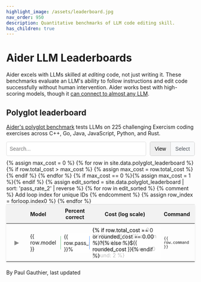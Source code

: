 ```yaml
---
highlight_image: /assets/leaderboard.jpg
nav_order: 950
description: Quantitative benchmarks of LLM code editing skill.
has_children: true
---
```



# Aider LLM Leaderboards

Aider excels with LLMs skilled at *editing* code, not just writing it.
These benchmarks evaluate an LLM's ability to follow instructions and edit code successfully without
human intervention.
Aider works best with high-scoring models, though it [can connect to almost any LLM](/docs/llms.html).


## Polyglot leaderboard

[Aider's polyglot benchmark](https://aider.chat/2024/12/21/polyglot.html#the-polyglot-benchmark) tests LLMs on 225 challenging Exercism coding exercises across C++, Go, Java, JavaScript, Python, and Rust.

<div id="controls-container" style="display: flex; align-items: center; max-width: 800px; margin: 10px auto; gap: 10px;">
  <input type="text" id="editSearchInput" placeholder="Search..." style="flex-grow: 1; padding: 8px; border: 1px solid #ddd; border-radius: 4px;">
  <div id="view-mode-toggle" style="display: inline-flex; border: 1px solid #ccc; border-radius: 4px;">
    <button id="mode-view-btn" class="mode-button active" data-mode="view" style="padding: 8px 12px; border: none; border-radius: 3px 0 0 3px; cursor: pointer; font-size: 14px; line-height: 1.5;">View</button>
    <button id="mode-select-btn" class="mode-button" data-mode="select" style="padding: 8px 12px; border: none; background-color: #f8f9fa; border-radius: 0 3px 3px 0; cursor: pointer; border-left: 1px solid #ccc; font-size: 14px; line-height: 1.5;">Select</button>
  </div>
</div>

<table style="width: 100%; max-width: 800px; margin: auto; border-collapse: collapse; box-shadow: 0 2px 4px rgba(0,0,0,0.1); font-size: 14px;">
  <thead style="background-color: #f2f2f2;">
    <tr>
      <th style="padding: 8px; width: 40px; text-align: center; vertical-align: middle;">
        <input type="checkbox" id="select-all-checkbox" style="display: none; cursor: pointer; vertical-align: middle;">
      </th> <!-- Header checkbox added here -->
      <th style="padding: 8px; text-align: left;">Model</th>
      <th style="padding: 8px; text-align: center;">Percent correct</th>
      <th style="padding: 8px; text-align: center;">Cost (log scale)</th>
      <th style="padding: 8px; text-align: left;">Command</th>
    </tr>
  </thead>
  <tbody>
    {% assign max_cost = 0 %}
    {% for row in site.data.polyglot_leaderboard %}
      {% if row.total_cost > max_cost %}
        {% assign max_cost = row.total_cost %}
      {% endif %}
    {% endfor %}
    {% if max_cost == 0 %}{% assign max_cost = 1 %}{% endif %}
    {% assign edit_sorted = site.data.polyglot_leaderboard | sort: 'pass_rate_2' | reverse %}
    {% for row in edit_sorted %} {% comment %} Add loop index for unique IDs {% endcomment %}
      {% assign row_index = forloop.index0 %}
      <tr id="main-row-{{ row_index }}">
        <td style="padding: 8px; text-align: center; vertical-align: middle;">
          <button class="toggle-details" data-target="details-{{ row_index }}" style="background: none; border: none; cursor: pointer; font-size: 16px; padding: 0; vertical-align: middle;">▶</button>
          <input type="checkbox" class="row-selector" data-row-index="{{ row_index }}" style="display: none; cursor: pointer; vertical-align: middle;">
        </td>
        <td style="padding: 8px;"><span>{{ row.model }}</span></td>
        <td class="bar-cell">
          <div class="bar-viz" style="width: {{ row.pass_rate_2 }}%; background-color: rgba(40, 167, 69, 0.3); border-right: 1px solid rgba(40, 167, 69, 0.5);"></div>
          <span>{{ row.pass_rate_2 }}%</span>
        </td>
        <td class="bar-cell cost-bar-cell">
          {% if row.total_cost > 0 %}
          <div class="bar-viz cost-bar" data-cost="{{ row.total_cost }}" data-max-cost="{{ max_cost }}" style="width: 0%; background-color: rgba(13, 110, 253, 0.3); border-right: 1px solid rgba(13, 110, 253, 0.5);"></div>
          {% endif %}
          {% assign rounded_cost = row.total_cost | times: 1.0 | round: 2 %}
          <span>{% if row.total_cost == 0 or rounded_cost == 0.00 %}?{% else %}${{ rounded_cost }}{% endif %}</span>
        </td>
        <td style="padding: 8px;"><span><code>{{ row.command }}</code></span></td>
      </tr>
      <tr class="details-row" id="details-{{ row_index }}" style="display: none; background-color: #f9f9f9;">
        <td colspan="5" style="padding: 15px; border-bottom: 1px solid #ddd;">
          <ul style="margin: 0; padding-left: 20px; list-style: none; border-bottom: 1px solid #ddd;">
            {% for pair in row %}
              {% if pair[1] != "" and pair[1] != nil %}
                <li><strong>{{ pair[0] | replace: '_', ' ' | capitalize }}:</strong>
                  {% if pair[0] == 'command' %}<code>{{ pair[1] }}</code>{% else %}{{ pair[1] }}{% endif %}
                </li>
              {% endif %}
            {% endfor %}
          </ul>
        </td>
      </tr>
    {% endfor %}
  </tbody>
</table>

<style>
  tr.selected {
    color: #0056b3;
  }
  table {
    table-layout: fixed;
  }
  thead {
    border-top: 1px solid #ddd; /* Add top border to header */
  }
  td, th {
    border: none; /* Remove internal cell borders */
    word-wrap: break-word;
    overflow-wrap: break-word;
  }
  td:nth-child(5) { /* Command column */
    font-size: 12px; /* Keep font size adjustment for command column if desired, or remove */
  }

  /* Hide command column on mobile */
  @media screen and (max-width: 767px) {
    th:nth-child(5), td:nth-child(5) { /* Command column */
      display: none;
    }
  }

  /* --- Control Styles --- */
  #controls-container {
    margin-bottom: 20px; /* Add some space below controls */
  }

  #editSearchInput, #view-mode-select {
    padding: 8px 12px; /* Consistent padding */
    border: 1px solid #ccc; /* Slightly softer border */
    border-radius: 4px;
    font-size: 14px; /* Match table font size */
    height: 38px; /* Match height */
    box-sizing: border-box; /* Include padding/border in height */
  }


  .bar-cell {
    position: relative; /* Positioning context for the bar */
    padding: 8px;
    /* text-align: center; Removed */
    overflow: hidden; /* Prevent bar from overflowing cell boundaries if needed */
  }
  .cost-bar-cell {
    background-image: none; /* Remove default gradient for cost cells */
  }
  .percent-tick, .cost-tick {
    position: absolute;
    top: 50%;
    transform: translateY(10px);
    height: 8px; /* Short tick */
    width: 1px;
    background-color: rgba(170, 170, 170, 0.5); 
    z-index: 2; /* Above the bar but below the text */
  }
  .bar-viz {
    position: absolute;
    left: 0;
    top: 50%; /* Position at the middle of the cell */
    transform: translateY(-50%); /* Center the bar vertically */
    z-index: 1; /* Above background, below ticks and text */
    height: 36px;
    border-radius: 0 2px 2px 0; /* Slightly rounded end corners */
    /* Width and colors are set inline via style attribute */
  }
  .bar-cell span {
     position: absolute; /* Position relative to the cell */
     left: 5px; /* Position slightly inside the left edge */
     top: 50%; /* Center vertically */
     transform: translateY(-50%); /* Adjust vertical centering */
     z-index: 3; /* Ensure text is above everything else */
     background-color: rgba(255, 255, 255, 0.7); /* Semi-transparent white background */
     padding: 0 4px; /* Add padding around the text */
     border-radius: 3px; /* Rounded corners for the text background */
     font-size: 14px; /* Adjust font size for the numbers */
  }
  .toggle-details {
    color: #888; /* Make toggle symbol more subtle */
    transition: color 0.2s; /* Smooth transition on hover */
  }


  /* Style for selected rows */
  tr.row-selected > td {
    background-color: #e7f3ff; /* Example light blue highlight */
  }

  /* Ensure checkbox is vertically aligned if needed */
  .row-selector {
    vertical-align: middle;
  }

  /* Hide rows not matching the filter */
  tr.hidden-by-mode {
      display: none !important; /* Use important to override other display styles if necessary */
  }
  tr.hidden-by-search {
      display: none !important;
  }

  /* --- Mode Toggle Button Styles --- */
  #view-mode-toggle {
    height: 38px; /* Match input height */
    box-sizing: border-box;
  }
  .mode-button {
    transition: background-color 0.2s ease-in-out, color 0.2s ease-in-out;
  }
  .mode-button:not(.active) {
    background-color: #f8f9fa; /* Light grey background */
    color: #495057; /* Dark grey text */
  }
  .mode-button:not(.active):hover {
    background-color: #e2e6ea; /* Slightly darker grey on hover */
  }

  /* Style for highlighted rows in view mode */
  tr.view-highlighted > td {
    background-color: #f0f0f0; /* Example light grey highlight */
  }

</style>

<script src="/assets/js/leaderboard_table.js"></script>

<p class="post-date" style="margin-top: 20px;">
By Paul Gauthier,
last updated
<!--[[[cog
import subprocess
import datetime

files = [
    'aider/website/docs/leaderboards/index.md',
    'aider/website/_data/polyglot_leaderboard.yml',
]

def get_last_modified_date(file):
    result = subprocess.run(['git', 'log', '-1', '--format=%ct', file], capture_output=True, text=True)
    if result.returncode == 0:
        timestamp = int(result.stdout.strip())
        return datetime.datetime.fromtimestamp(timestamp)
    return datetime.datetime.min

mod_dates = [get_last_modified_date(file) for file in files]
latest_mod_date = max(mod_dates)
cog.out(f"{latest_mod_date.strftime('%B %d, %Y.')}")
]]]-->
April 12, 2025.
<!--[[[end]]]-->
</p>
